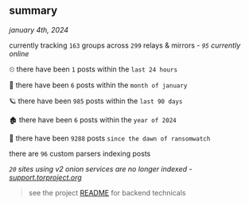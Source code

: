 
## summary
_january 4th, 2024_

currently tracking `163` groups across `299` relays & mirrors - _`95` currently online_

⏲ there have been `1` posts within the `last 24 hours`

🦈 there have been `6` posts within the `month of january`

🪐 there have been `985` posts within the `last 90 days`

🏚 there have been `6` posts within the `year of 2024`

🦕 there have been `9288` posts `since the dawn of ransomwatch`

there are `96` custom parsers indexing posts

_`20` sites using v2 onion services are no longer indexed - [support.torproject.org](https://support.torproject.org/onionservices/v2-deprecation/)_

> see the project [README](https://github.com/joshhighet/ransomwatch#ransomwatch--) for backend technicals
